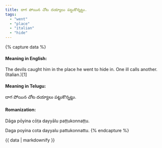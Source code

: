 ```yaml
---
title: దాగ పోయిన చోట దయ్యాలు పట్టుకొన్నట్టు.
tags:
  - "went"
  - "place"
  - "italian"
  - "hide"
---
```


{% capture data %}
#### Meaning in English:
The devils caught him in the place he went to hide in.
One ill calls another. (Italian.)[1]

#### Meaning in Telugu:
దాగ పోయిన చోట దయ్యాలు పట్టుకొన్నట్టు.

#### Romanization:
Dāga pōyina cōṭa dayyālu paṭṭukonnaṭṭu.

Daga poyina cota dayyalu pattukonnattu.
{% endcapture %}

{{ data | markdownify }}

